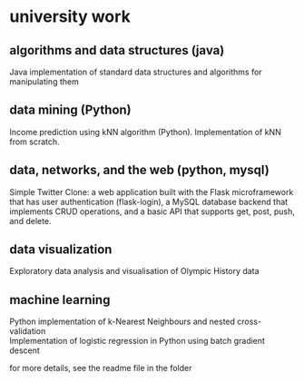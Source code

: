 # university work

## algorithms and data structures (java)
Java implementation of standard data structures and algorithms for manipulating them

## data mining (Python)
Income prediction using kNN algorithm (Python). Implementation of kNN from scratch.

## data, networks, and the web (python, mysql)
Simple Twitter Clone: a web application built with the Flask microframework that has user authentication (flask-login), a MySQL database backend that implements CRUD operations, and a basic API that supports get, post, push, and delete.

## data visualization
Exploratory data analysis and visualisation of Olympic History data

## machine learning
Python implementation of k-Nearest Neighbours and nested cross-validation  
Implementation of logistic regression in Python using batch gradient descent


for more details, see the readme file in the folder
